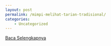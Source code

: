 ```yaml
---
layout: post
permalink: /mimpi-melihat-tarian-tradisional/
categories:
    - Uncategorized
---
```


[Baca Selengkapnya](/03)